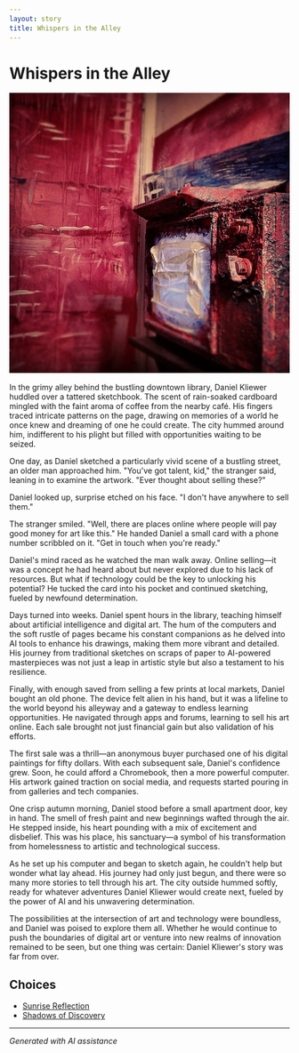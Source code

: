 ```yaml
---
layout: story
title: Whispers in the Alley
---
```


# Whispers in the Alley

![Whispers in the Alley](/input_images/38524618_2014124792015280_5352241592616878080_n.jpg)

In the grimy alley behind the bustling downtown library, Daniel Kliewer huddled over a tattered sketchbook. The scent of rain-soaked cardboard mingled with the faint aroma of coffee from the nearby café. His fingers traced intricate patterns on the page, drawing on memories of a world he once knew and dreaming of one he could create. The city hummed around him, indifferent to his plight but filled with opportunities waiting to be seized.

One day, as Daniel sketched a particularly vivid scene of a bustling street, an older man approached him. "You've got talent, kid," the stranger said, leaning in to examine the artwork. "Ever thought about selling these?"

Daniel looked up, surprise etched on his face. "I don't have anywhere to sell them."

The stranger smiled. "Well, there are places online where people will pay good money for art like this." He handed Daniel a small card with a phone number scribbled on it. "Get in touch when you're ready."

Daniel's mind raced as he watched the man walk away. Online selling—it was a concept he had heard about but never explored due to his lack of resources. But what if technology could be the key to unlocking his potential? He tucked the card into his pocket and continued sketching, fueled by newfound determination.

Days turned into weeks. Daniel spent hours in the library, teaching himself about artificial intelligence and digital art. The hum of the computers and the soft rustle of pages became his constant companions as he delved into AI tools to enhance his drawings, making them more vibrant and detailed. His journey from traditional sketches on scraps of paper to AI-powered masterpieces was not just a leap in artistic style but also a testament to his resilience.

Finally, with enough saved from selling a few prints at local markets, Daniel bought an old phone. The device felt alien in his hand, but it was a lifeline to the world beyond his alleyway and a gateway to endless learning opportunities. He navigated through apps and forums, learning to sell his art online. Each sale brought not just financial gain but also validation of his efforts.

The first sale was a thrill—an anonymous buyer purchased one of his digital paintings for fifty dollars. With each subsequent sale, Daniel's confidence grew. Soon, he could afford a Chromebook, then a more powerful computer. His artwork gained traction on social media, and requests started pouring in from galleries and tech companies.

One crisp autumn morning, Daniel stood before a small apartment door, key in hand. The smell of fresh paint and new beginnings wafted through the air. He stepped inside, his heart pounding with a mix of excitement and disbelief. This was his place, his sanctuary—a symbol of his transformation from homelessness to artistic and technological success.

As he set up his computer and began to sketch again, he couldn't help but wonder what lay ahead. His journey had only just begun, and there were so many more stories to tell through his art. The city outside hummed softly, ready for whatever adventures Daniel Kliewer would create next, fueled by the power of AI and his unwavering determination.

The possibilities at the intersection of art and technology were boundless, and Daniel was poised to explore them all. Whether he would continue to push the boundaries of digital art or venture into new realms of innovation remained to be seen, but one thing was certain: Daniel Kliewer's story was far from over.


## Choices

* [Sunrise Reflection](/_stories/20221013_172115)
* [Shadows of Discovery](/_stories/130188528_3781238605303881_7510459135709865265_n)


---
*Generated with AI assistance*
